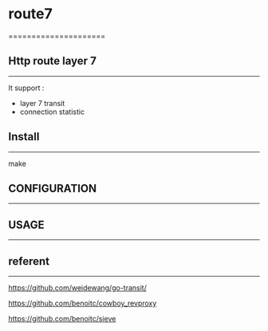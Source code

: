 # route7

=====================

## Http route layer 7 
----------------
It support : 
  * layer 7 transit 
  * connection statistic

## Install 
----------------
make 


## CONFIGURATION
----------------

## USAGE 
----------------



## referent
----------------
https://github.com/weidewang/go-transit/

https://github.com/benoitc/cowboy_revproxy

https://github.com/benoitc/sieve


